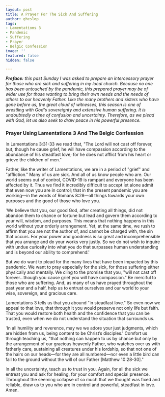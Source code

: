 ```yaml
---
layout: post
title: A Prayer For The Sick And Suffering
author: gheslop
tags:
- Lamentations 3
- Pandemic
- Suffering
- Prayer
- Belgic Confession
image: ''
featured: false
hidden: false

---
```

**_Preface:_** _this past Sunday I was asked to prepare an intercessory prayer for those who are sick and suffering in my local church. Because no one has been untouched by the pandemic, this prepared prayer may be of wider use for those wanting to bring their own needs and the needs of others to our heavenly Father. Like the many brothers and sisters who have gone before us, the great cloud of witnesses, this season is one of wrestling with God's sovereignty and extensive human suffering. It is undoubtedly a time of confusion and uncertainty. Therefore, as we plead with God, let us also seek to draw peace in his powerful presence._

### Prayer Using Lamentations 3 And The Belgic Confession

In Lamentations 3:31-33 we read that, "The Lord will not cast off forever, but, though he cause grief, he will have compassion according to the abundance of his steadfast love; for he does not afflict from his heart or grieve the children of men."

Father, like the writer of Lamentations, we are in a period of "grief" and "affliction." Many of us are sick. And all of us know people who are. Our world seems out of control, COVID-19 is rampant and everyone has been affected by it. Thus we find it incredibly difficult to accept let alone admit that even now you are in control; that in the present pandemic you are working—in the words of Romans 8:28—all things towards your own purposes and the good of those who love you.

'We believe that you, our good God, after creating all things, did not abandon them to chance or fortune but lead and govern them according to your will, wisdom, and purposes. This means that nothing happens in this world without your orderly arrangement. Yet, at the same time, we rush to affirm that you are not the author of, and cannot be charged with, the sin that occurs. For your power and goodness is so great and incomprehensible that you arrange and do your works very justly. So we do not wish to inquire with undue curiosity into what you do that surpasses human understanding and is beyond our ability to comprehend.'

But we do want to plead for the many lives that have been impacted by this pandemic. We want to pray especially for the sick, for those suffering either physically and mentally. We cling to the promise that you, "will not cast off forever...though you cause grief you will have compassion." Be merciful to those who are suffering. And, as many of us have prayed throughout the past year and a half, help us to entrust ourselves and our world to your wise, sovereign, and gracious care.

Lamentations 3 tells us that you abound "in steadfast love." So even now we appeal to that love, that through it you would preserve not only life but faith. That you would restore both health and the confidence that you can be trusted, even when we do not understand the situation that surrounds us.

'In all humility and reverence, may we we adore your just judgments, which are hidden from us, being content to be Christ’s disciples.' Comfort us through teaching us, "that nothing can happen to us by chance but only by the arrangement of our gracious heavenly Father, who watches over us with fatherly care, sustaining all creatures under his lordship, so that not one of the hairs on our heads—for they are all numbered—nor even a little bird can fall to the ground without the will of our Father \[Matthew 10:28-30\]."

In all the uncertainty, teach us to trust in you. Again, for all the sick we entreat you and ask for healing, for your comfort and special presence. Throughout the seeming collapse of so much that we thought was fixed and reliable, draw us to you who are in control and powerful, steadfast in love. Amen.